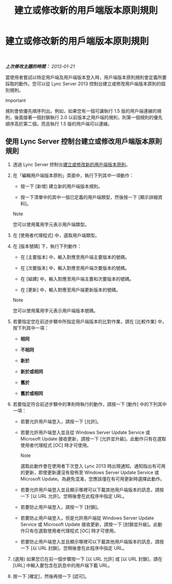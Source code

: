 ﻿---
title: 建立或修改新的用戶端版本原則規則
TOCTitle: 建立或修改新的用戶端版本原則規則
ms:assetid: 6f879d99-8401-41e0-a562-195c890d63ea
ms:mtpsurl: https://technet.microsoft.com/zh-tw/library/JJ898478(v=OCS.15)
ms:contentKeyID: 52056149
ms.date: 08/10/2015
mtps_version: v=OCS.15
ms.translationtype: HT
---

# 建立或修改新的用戶端版本原則規則

 

_**上次修改主題的時間：** 2013-01-21_

當使用者嘗試以特定用戶端及用戶端版本登入時，用戶端版本原則規則會定義所要採取的動作。您可以從 Lync Server 2013 控制台建立或修改用戶端版本原則的個別規則。

> [!IMPORTANT]  
> 規則會依優先順序列出。例如，如果您有一個可讓執行 1.5 版的用戶端連線的規則，後面接著一個封鎖執行 2.0 以前版本之用戶端的規則，則第一個規則的優先順序高於第二個，而且執行 1.5 版的用戶端可以連線。



## 使用 Lync Server 控制台建立或修改用戶端版本原則規則

1.  透過 Lync Server 控制台[建立或修改新的用戶端版本原則](lync-server-2013-create-or-modify-a-new-client-version-policy.md)。

2.  在「編輯用戶端版本原則」頁面中，執行下列其中一項動作：
    
      - 按一下 \[新增\] 建立新的用戶端版本規則。
    
      - 按一下清單中的其中一個已定義的用戶端類型，然後按一下 \[顯示詳細資料\]。
    
    > [!NOTE]  
    > 您可以使用萬用字元表示用戶端類型。
    


3.  在 \[使用者代理程式\] 中，選取用戶端類型。

4.  在 \[版本號碼\] 下，執行下列動作：
    
      - 在 \[主要版本\] 中，輸入對應至用戶端主要版本的號碼。
    
      - 在 \[次要版本\] 中，輸入對應至用戶端次要版本的號碼。
    
      - 在 \[組建\] 中，輸入對應至用戶端主要和次要版本的號碼。
    
      - 在 \[更新\] 中，輸入對應至用戶端更新版本的號碼。
    
    > [!NOTE]  
    > 您可以使用萬用字元表示用戶端版本號碼。
    


5.  若要指定您在前述步驟中所指定用戶端版本的比對作業，請在 \[比較作業\] 中，按下列其中一項：
    
      - **相同**
    
      - **不相同**
    
      - **新於**
    
      - **新於或相同**
    
      - **舊於**
    
      - **舊於或相同**

6.  若要指定符合前述步驟中的準則時執行的動作，請按一下 \[動作\] 中的下列其中一項：
    
      - 若要允許用戶端登入，請按一下 \[允許\]。
    
      - 若要允許用戶端登入並且從 Windows Server Update Service 或 Microsoft Update 接收更新，請按一下 \[允許並升級\]。此動作只有在選取使用者代理程式 \[OC\] 時才可使用。
        
        > [!NOTE]  
        > 選取此動作會在使用者下次登入 Lync 2013 時出現通知。通知指出有可用的更新，即使更新還沒有發佈至 Windows Server Update Service 或 Microsoft Update。為避免混淆，您應該僅在有可用更新時選擇此動作。
        
    
      - 若要允許用戶端登入並且顯示哪裡可以下載其他用戶端版本的訊息，請按一下 \[以 URL 允許\]。您稍後會在此程序中指定 URL。
    
      - 若要防止用戶端登入，請按一下 \[封鎖\]。
    
      - 若要防止用戶端登入，但是允許用戶端從 Windows Server Update Service 或 Microsoft Update 接收更新，請按一下 \[封鎖並升級\]。此動作只有在選取使用者代理程式 \[OC\] 時才可使用。
    
      - 若要防止用戶端登入並且顯示哪裡可以下載其他用戶端版本的訊息，請按一下 \[以 URL 封鎖\]。您稍後會在此程序中指定 URL。

7.  (選用) 如果您已在前一個步驟按一下 \[以 URL 允許\] 或 \[以 URL 封鎖\]，請在 \[URL\] 中輸入要包含在訊息中的用戶端下載 URL。

8.  按一下 \[確定\]，然後再按一下 \[認可\]。

